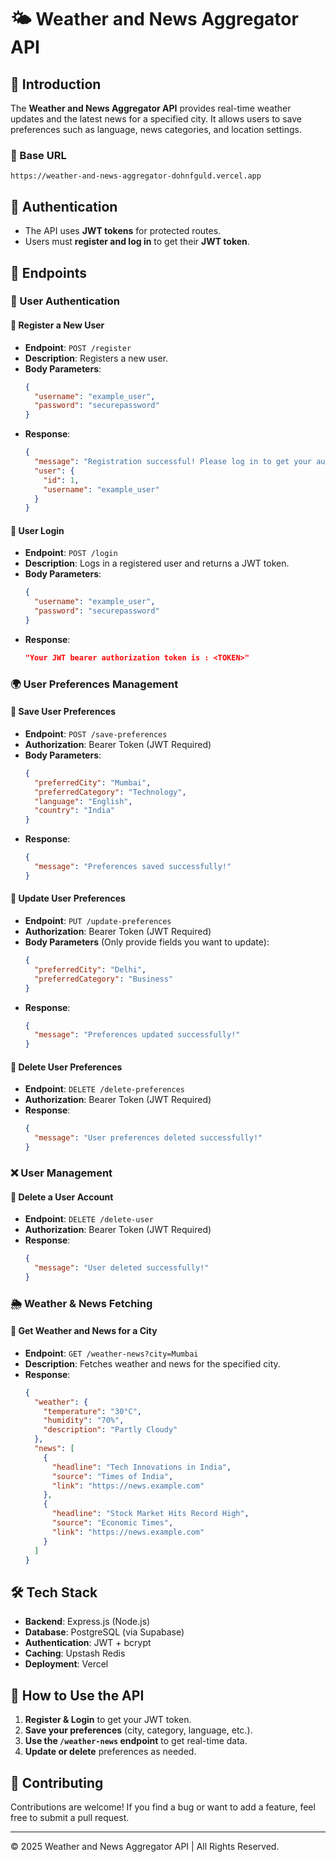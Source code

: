 # 🌤️ Weather and News Aggregator API

## 📌 Introduction
The **Weather and News Aggregator API** provides real-time weather updates and the latest news for a specified city. It allows users to save preferences such as language, news categories, and location settings.

### 🚀 Base URL
```
https://weather-and-news-aggregator-dohnfguld.vercel.app
```

## 🔑 Authentication
- The API uses **JWT tokens** for protected routes.
- Users must **register and log in** to get their **JWT token**.

## 📌 Endpoints

### 📝 User Authentication

#### 🔹 **Register a New User**
- **Endpoint**: `POST /register`
- **Description**: Registers a new user.
- **Body Parameters**:
  ```json
  {
    "username": "example_user",
    "password": "securepassword"
  }
  ```
- **Response**:
  ```json
  {
    "message": "Registration successful! Please log in to get your authorization token.",
    "user": {
      "id": 1,
      "username": "example_user"
    }
  }
  ```

#### 🔹 **User Login**
- **Endpoint**: `POST /login`
- **Description**: Logs in a registered user and returns a JWT token.
- **Body Parameters**:
  ```json
  {
    "username": "example_user",
    "password": "securepassword"
  }
  ```
- **Response**:
  ```json
  "Your JWT bearer authorization token is : <TOKEN>"
  ```

### 🌍 **User Preferences Management**

#### 🔹 **Save User Preferences**
- **Endpoint**: `POST /save-preferences`
- **Authorization**: Bearer Token (JWT Required)
- **Body Parameters**:
  ```json
  {
    "preferredCity": "Mumbai",
    "preferredCategory": "Technology",
    "language": "English",
    "country": "India"
  }
  ```
- **Response**:
  ```json
  {
    "message": "Preferences saved successfully!"
  }
  ```

#### 🔹 **Update User Preferences**
- **Endpoint**: `PUT /update-preferences`
- **Authorization**: Bearer Token (JWT Required)
- **Body Parameters** (Only provide fields you want to update):
  ```json
  {
    "preferredCity": "Delhi",
    "preferredCategory": "Business"
  }
  ```
- **Response**:
  ```json
  {
    "message": "Preferences updated successfully!"
  }
  ```

#### 🔹 **Delete User Preferences**
- **Endpoint**: `DELETE /delete-preferences`
- **Authorization**: Bearer Token (JWT Required)
- **Response**:
  ```json
  {
    "message": "User preferences deleted successfully!"
  }
  ```

### ❌ **User Management**

#### 🔹 **Delete a User Account**
- **Endpoint**: `DELETE /delete-user`
- **Authorization**: Bearer Token (JWT Required)
- **Response**:
  ```json
  {
    "message": "User deleted successfully!"
  }
  ```

### 🌦️ **Weather & News Fetching**

#### 🔹 **Get Weather and News for a City**
- **Endpoint**: `GET /weather-news?city=Mumbai`
- **Description**: Fetches weather and news for the specified city.
- **Response**:
  ```json
  {
    "weather": {
      "temperature": "30°C",
      "humidity": "70%",
      "description": "Partly Cloudy"
    },
    "news": [
      {
        "headline": "Tech Innovations in India",
        "source": "Times of India",
        "link": "https://news.example.com"
      },
      {
        "headline": "Stock Market Hits Record High",
        "source": "Economic Times",
        "link": "https://news.example.com"
      }
    ]
  }
  ```

## 🛠 **Tech Stack**
- **Backend**: Express.js (Node.js)
- **Database**: PostgreSQL (via Supabase)
- **Authentication**: JWT + bcrypt
- **Caching**: Upstash Redis
- **Deployment**: Vercel

## 📌 **How to Use the API**
1. **Register & Login** to get your JWT token.
2. **Save your preferences** (city, category, language, etc.).
3. **Use the `/weather-news` endpoint** to get real-time data.
4. **Update or delete** preferences as needed.

## 📌 **Contributing**
Contributions are welcome! If you find a bug or want to add a feature, feel free to submit a pull request.

---

© 2025 Weather and News Aggregator API | All Rights Reserved.
